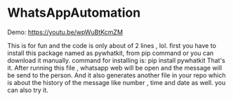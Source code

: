 # WhatsAppAutomation

Demo: https://youtu.be/wpWuBtKcmZM

This is for fun and the code is only about of 2 lines , lol.
first you have to install this package named as pywhatkit, from pip command or you can download it manually.
command for installing is: pip install pywhatkit
That's it.
After running this file , whatsapp web will be open and the message will be send to the person.
And it also generates another file in your repo which is about the history of the message like number , time and date as well.
you can also try it.

